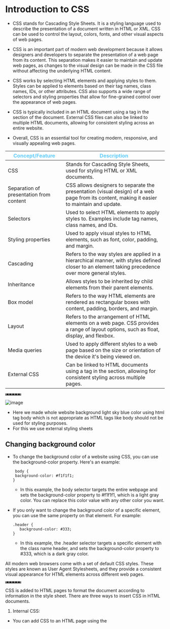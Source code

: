 # Introduction to CSS

- CSS stands for Cascading Style Sheets. It is a styling language used to describe the presentation of a document written in HTML or XML. CSS can be used to control the layout, colors, fonts, and other visual aspects of web pages.

- CSS is an important part of modern web development because it allows designers and developers to separate the presentation of a web page from its content. This separation makes it easier to maintain and update web pages, as changes to the visual design can be made in the CSS file without affecting the underlying HTML content.

- CSS works by selecting HTML elements and applying styles to them. Styles can be applied to elements based on their tag names, class names, IDs, or other attributes. CSS also supports a wide range of selectors and styling properties that allow for fine-grained control over the appearance of web pages.

- CSS is typically included in an HTML document using a <link> tag in the <head> section of the document. External CSS files can also be linked to multiple HTML documents, allowing for consistent styling across an entire website.

- Overall, CSS is an essential tool for creating modern, responsive, and visually appealing web pages.


| Concept/Feature | Description |
| --- | --- |
| CSS | Stands for Cascading Style Sheets, used for styling HTML or XML documents. |
| Separation of presentation from content | CSS allows designers to separate the presentation (visual design) of a web page from its content, making it easier to maintain and update. |
| Selectors | Used to select HTML elements to apply styles to. Examples include tag names, class names, and IDs. |
| Styling properties | Used to apply visual styles to HTML elements, such as font, color, padding, and margin. |
| Cascading | Refers to the way styles are applied in a hierarchical manner, with styles defined closer to an element taking precedence over more general styles. |
| Inheritance | Allows styles to be inherited by child elements from their parent elements. |
| Box model | Refers to the way HTML elements are rendered as rectangular boxes with content, padding, borders, and margin. |
| Layout | Refers to the arrangement of HTML elements on a web page. CSS provides a range of layout options, such as float, display, and flexbox. |
| Media queries | Used to apply different styles to a web page based on the size or orientation of the device it's being viewed on. |
| External CSS | Can be linked to HTML documents using a <link> tag in the <head> section, allowing for consistent styling across multiple pages. |

**********

![image](https://user-images.githubusercontent.com/125631878/229371302-bc9478a4-aba9-4cbb-b4a9-d0d84d76434d.png)
<br> 
- Here we made whole website background light sky blue color using html tag body which is not appropriate as HTML tags like body should not be used for styling purposes.<br> 
- For this we use external styling sheets


## Changing background color
- To change the background color of a website using CSS, you can use the background-color property. Here's an example:
   ```
    body {
    background-color: #f1f1f1;
   }
   ```
   - In this example, the body selector targets the entire webpage and sets the background-color property to #f1f1f1, which is a light gray color. You can replace this color value with any other color you want.


- If you only want to change the background color of a specific element, you can use the same property on that element. For example:
  ```
  .header {
     background-color: #333;
  }
  ``` 
  
   - In this example, the .header selector targets a specific element with the class name header, and sets the background-color property to #333, which is a dark gray color.

All modern web browsers come with a set of default CSS styles. These styles are known as User Agent Stylesheets, and they provide a consistent visual appearance for HTML elements across different web pages.

**********
   
CSS is added to HTML pages to format the document according to information in the style sheet. There are three ways to insert CSS in HTML documents.
1. Internal CSS:
- You can add CSS to an HTML page using the <style> element in the <head> section of your HTML document.
   
![image](https://user-images.githubusercontent.com/125631878/230059319-8b12a553-ee73-4f9d-88b6-63a6a65983e0.png)

- In this example, the `<style>` element is used to define a CSS rule that sets the color of the `<h1>` element to blue.   
---

2. External CSS:
 - Another way to add CSS to an HTML document is by creating an external CSS file and linking it to the HTML document using the `<link>` element in the `<head>` section of your HTML document.

HTML code:
![image](https://user-images.githubusercontent.com/125631878/230060845-14156de5-e77c-4c76-af7e-f0ea2edbd648.png)
   
CSS code:
![image](https://user-images.githubusercontent.com/125631878/230060661-c0b02f0f-19bf-4e21-9afb-cf7edb9bccca.png)

   
3. Inline CSS:
 - Finally, you can add CSS directly to an HTML element using the style attribute.

![image](https://user-images.githubusercontent.com/125631878/230061561-5926dd00-7e71-4999-8392-5ede1e3378b7.png)
   
**********



## Writing CSS code in HTML page only 
   
- Write `<sheet>` tag between `<head>` tag of html code snippet
![image](https://user-images.githubusercontent.com/125631878/229580893-b83815e7-3efb-4bdc-b372-5b69d44cf667.png)

- In order to select HTML tag, specify the name of the element you want to change (which in this case is body)
   ```
    <style>
                body {
                      background-color: #DAF5FF;
                }                           
    </style>
   ```
   ![image](https://user-images.githubusercontent.com/125631878/229371008-2f0cbd29-ee9f-47d5-810e-ea93392f73b2.png)
   
- If want to change whole horizontal rows `<hr>` color using css
     ```  
     hr {
        background-color: white;
     }
    ```
   
   Output: <br>
   ![image](https://user-images.githubusercontent.com/125631878/229371693-30219604-08bf-4cbc-895b-f8305c594bd4.png)
   

  [Note]: Instead of changing attributes of all `<hr>` in HTML we can simply do once by changing hr attribute in `<style>` tag inside `<head>` tag

   
 
   # Default CSS in browser 
     Most modern web browsers come with default CSS styles that are applied to HTML elements unless overridden by custom styles. The default styles may vary slightly between different browsers, 
   
   | CSS Property | Default Value | Description |
   | --- | --- | --- |
   | `font-family` | `sans-serif` | The default font family used for most HTML elements. This is typically a generic sans-serif font like Arial or Helvetica. |
   | `font-size` | `16px` | The default font size used for most HTML elements. |
   | `margin` | Varies by element | Most HTML elements have default margin values, which can vary between browsers. |
   | `padding` | Varies by element | Most HTML elements have default padding values, which can vary between browsers. |
   | `color` | `#000` | The default text color for most HTML elements. |
   | `background-color` | `transparent` | The default background color for most HTML elements. |
   | `text-decoration` | `underline` | Links are typically underlined by default. |
   | `text-align` | `left` | The default text alignment for most HTML elements. |
   | `border` | Varies by element | Most HTML elements have default border styles, widths, and colors, which can vary between browsers. |
   | `outline` | None | The default outline style for most HTML elements. |
   | `list-style` | `disc` | The default bullet style used for unordered lists. |
   | `display` | Varies by element | Most HTML elements have default display values, which can vary between browsers. |
   | `float` | `none` | The default float value for most HTML elements. |
   | `clear` | `none` | The default clear value for most HTML elements. |

**********
   
   
   
- Default CSS of `<hr>`
   
  ![image](https://user-images.githubusercontent.com/125631878/229372206-e510a512-ce44-435c-a4eb-e46e614a2516.png)
   

   | Value | Description |
   | --- | --- |
   | `none` | No border is displayed. |
   | `hidden` | Same as `none`, except that it still takes up space. |
   | `dotted` | The border is a series of dots. |
   | `dashed` | The border is a series of short dashes. |
   | `solid` | The border is a solid line. |
   | `double` | The border is a double line. |
   | `groove` | The border looks like it is carved into the page. |
   | `ridge` | The border looks like a ridge. |
   | `inset` | The border looks like it is pressed into the page. |
   | `outset` | The border looks like it is coming out of the page. |

   
   |The border-style property may be specified using one, two, three, or four values.|
   |---|
   |When one value is specified, it applies the same style to all four sides.|
   |When two values are specified, the first style applies to the top and bottom, the second to the left and right.|
   |When three values are specified, the first style applies to the top, the second to the left and right, the third to the bottom.|
   |When four values are specified, the styles apply to the top, right, bottom, and left in that order (clockwise).|
    
   
- Inset border-style
  
   Displays a border that makes the element appear embedded.When applied to a table cell with border-collapse set to collapsed.Displays a border with a carved appearance.
  ![image](https://user-images.githubusercontent.com/125631878/229372397-8d2b7ace-739c-4ea6-a5a3-30b1c1291a0f.png)

  
   Code: <br> 
  ![image](https://user-images.githubusercontent.com/125631878/230065568-af134f66-dcea-4a4e-adb1-fb0b54ab6573.png) 
 
 
We want single line broder with white color. We can do this by changing border style to none. So, we can overwrite the default browser value by specifying a new value for it using CSS
   
   ```  
    hr {
         background-color: white;
         border-style: none;                      
    }
   ```
   ![image](https://user-images.githubusercontent.com/125631878/229373522-df38a887-e97d-4f29-a721-77ea539ea1bb.png)
   
   - Now whole border is gone completely gone. (The border is also a rectangle type but here its height has become 0 pixel).
   - To make them appear use pesticide extension.
   - We can see using pesticide that the pixel of hr has become 0 because of none border style.
   - So use the height property of css to change height of hr element. (Change height to 2 px)
   
   ![image](https://user-images.githubusercontent.com/125631878/229374160-dd39a567-c2a2-4203-9638-e1551219a0fa.png)


- Now height = 2px 
   ```  
    hr {
         background-color: white;
         border-style: none;
         height: 2px;
    }
   ```
   
![image](https://user-images.githubusercontent.com/125631878/229375157-7f3d212c-dd48-4683-a279-8b43a7cf1ddb.png)

**********

- We can also change height of image

    ``` 
    img {
       height: 20px;
    }
    ```

![image](https://user-images.githubusercontent.com/125631878/229375452-af322cef-3422-43da-89d4-856ddcb99cc6.png)

**********

We can also change the width of the hr
    ```
    hr {
         background-color: white;
         border-style: none;
         height: 2px;
         width: 100px;
    }
    ```

![image](https://user-images.githubusercontent.com/125631878/229375751-327357da-9931-4f12-bdb4-12c55aee43f3.png)

We can also use % to change width like
   ```
   hr {
         background-color: white;
         border-style: none;
         height: 2px;
         width: 30%;
   }   
   ```
   
**********

## Task is to make hr small width with dotted lines
1. Input:   
   ```
   hr {
         background-color: white;
         border-style: dotted;
         height: 2px;
         width: 30%;
   }
   ```
   Output:![image](https://user-images.githubusercontent.com/125631878/229448876-99b1c0fe-fcad-4e70-b075-d80ba487f6fb.png)
   
2. It is giving us dotted line in all 4 border with some height
   So lets make height = 0, by just removing height code or = 0px
   ![image](https://user-images.githubusercontent.com/125631878/229449823-c2bc74a2-9bb9-476d-9c7a-1ecfd0129d19.png)
   here we have box with 0px height and only has border around it
   
[Note]: 
   |The border-style property may be specified using one, two, three, or four values.|
   |---|
   |When one value is specified, it applies the same style to all four sides.|
   |When two values are specified, the first style applies to the top and bottom, the second to the left and right.|
   |When three values are specified, the first style applies to the top, the second to the left and right, the third to the bottom.|
   |When four values are specified, the styles apply to the top, right, bottom, and left in that order (clockwise).|
   
3. Now this
   ```
   border-style: dotted none none;
   ```
   ![image](https://user-images.githubusercontent.com/125631878/229452008-9bd6dd04-8430-4755-817a-c8c11166fb5b.png)
   
4. Or 
   ```
   border-style: none;
   border-top-style: dotted;
   ```

5. Or
   ```                
    hr {
         border-style: none;
         border-top-style: dotted;
         border-color: grey;
         border-width: 5px;
         width: 10%;
    }
   ```
![image](https://user-images.githubusercontent.com/125631878/229593823-3034d0cf-56b2-43eb-b3c5-1de931a94a51.png)

**********   

### Border Types
   
   ```
      <html>  
      <head>  
      <style>  
          p.none {border-style: none;}  
          p.dotted {border-style: dotted;}  
          p.dashed {border-style: dashed;}  
          p.solid {border-style: solid;}  
          p.double {border-style: double;}  
          p.groove {border-style: groove;}  
          p.ridge {border-style: ridge;}  
          p.inset {border-style: inset;}  
          p.outset {border-style: outset;}  
          p.hidden {border-style: hidden;}  
          </style>  
         
          </head>  
          <body>  
             
          <p class="none">No border.</p>  
          <p class="dotted">A dotted border.</p>  
          <p class="dashed">A dashed border.</p>  
          <p class="solid">A solid border.</p>  
          <p class="double">A double border.</p>  
          <p class="groove">A groove border.</p>  
          <p class="ridge">A ridge border.</p>  
          <p class="inset">An inset border.</p>  
          <p class="outset">An outset border.</p>  
          <p class="hidden">A hidden border.</p> 
             
      </body>  
      </html> 
``` 

Output:
![image](https://user-images.githubusercontent.com/125631878/229573457-ae8e3762-d61b-4940-872a-a2241de0dfcb.png)     
  
   
**********
## Writing CSS code in HTML page only   
- Remember to save your CSS file and link it to your HTML document using the link tag in the head section of your HTML document for the changes to take effect.
  
**********   

1. We first create CSS folder and make styles.css page inside it
![image](https://user-images.githubusercontent.com/125631878/229595546-1db1436f-4520-4261-8ec2-ec93fccc832b.png)

2. Now we cut paste the style code from HTML `<style>` to `style.css`

3. Then link the css file in html `<head>`
   ```
   <link rel="stylesheet" href="CSS/styles.css">
   ```
   
   Now use this code in style.css
   
   ```
      body {
       background-color: #DAF5FF;
      }

      hr {
          border-style: none;
          border-top-style: dotted;
          border-color: grey;
          border-width: 5px;
          width: 10%;
      }
   ```
   Using above css code we get same light blue backgound and dotted horizontal row in main index page. <br>
   We can also change the colour of hobbbies and contact background by placing the CSS link code in their respective `<head>`
   
**********   
Now lets change the color of h1, h3 size text and thead
   ```
   h1 {
       color: #62CDFF;
   }
   h3 {
       color: #62CDFF;
   }

   thead {
       color: #62CDFF;
   }
   ```
   
   Output:
   ![image](https://user-images.githubusercontent.com/125631878/229733319-a2dd01f6-7178-4e53-88e4-d8196349f112.png)
   
   As CSS is linked to hobbies and contact form, so their body color and text color will change simultaneously <br>
   This will give us
   
**********   
 
## Debugging CSS code using chrome developers tools

### 1. Copy the error code given, inside index.html then find the error using chrome developer tools <br>
We can see that website css is gone 
![image](https://user-images.githubusercontent.com/125631878/229992191-feb8fa9c-5ae5-4a8c-bd35-9253b1270411.png)

Open chrome developer tools / inspect tools (shortcut: ctrl + shift + I)
![image](https://user-images.githubusercontent.com/125631878/229992758-f6d9028f-5922-409f-be44-796b0d599faf.png)

Here we can see 2 errors
   1. File not found: /C:/css/styles.css
   2. File not found: image.png

Debugging
   1. Location of css is in same directory as where is index.html: change location to: css/styles.css 
   2. Image file name image.png not present: put image with same name in same directory    
   
**********   
### 2. Now copy the second code 
We can see that in second code background color is gone. So lets see the error 
![image](https://user-images.githubusercontent.com/125631878/229994837-40b782fe-0272-4038-9ecf-5a2ee5523977.png)
   
![image](https://user-images.githubusercontent.com/125631878/229995997-368c06ec-c200-4c9d-889b-6a55c89b2cc2.png)
- And we're seeing that the color that we desire, which we set inside our stylesheet, is being crossed out and overridden by this white color. <br>
- And if you look carefully inside our new buggy index.html, then here an inline CSS rule inside the body tag to turn the body's background color to white. <br>
- We can make our desired background by removing the HTML body styling <br>

- Lets add internal css in style and set background color as red, so we are having 3 colors 1. white inside inline css, 2. light blue inside external css body  3. red color inside internal css <br>

- Still white color overrides red and light blue color.
   
**********   

# CSS syntax

![image](https://user-images.githubusercontent.com/125631878/230029566-2e73d689-04ae-4718-b668-82d49f0b3498.png)  
   
| Term | Definition |
| --- | --- |
| Selector | The selector is the HTML element that you want to apply styles to. Tag like `<h1>`, `<title>` etc. |
| Property | The property is the characteristic or attribute of the HTML element that you want to style, such as color or font-size. |
| Value | The value is the specific value that you want to set for the property, such as red for color or 16px for font-size. |
| Declaration | The combination of the property and value is called a declaration. Declarations are separated by semicolons. |
| Rule Set | A rule set consists of one or more declarations enclosed in curly braces {} and preceded by a selector. |

Here's an example of CSS syntax:
   ```
         selector {
         property: value;
      }
   ```

For instance, to set the font color of all paragraphs in a document to red, the following CSS rule can be used:
   ```
      p {
        color: red;
      }
   ```
This rule targets all `<p>` elements and sets their color property to red.


**********   

# CSS Selector
   
A CSS selector is a pattern that is used to select HTML elements on a web page that you want to style. Selectors are the foundation of CSS, as they provide a way to target specific elements in your HTML markup and apply styling to them.

There are different types of selectors in CSS, including:

1. Element selectors:
   - Selects HTML elements based on their tag name. For example, you can use "p" to select all paragraphs on a page.
   ```
      p {
     font-size: 16px;
   }
   ```
   - This will select all `<p>` elements on the page and apply a font size of 16 pixels to them.
   - Also it will select all other `<p>` with different id's like `<p id="para1">`, `<p id="para2">` and apply font size of 16 to them
   
2. Class selector: 
   - Selects HTML elements based on their class attribute. Class selectors are prefixed with a dot (".") and are followed by the name of the class. For example, you can use ".my-class" to select all elements with the class name "my-class".
   - Apply styles to multiple elements with the same class name.
   ```
      .my-class {
     color: blue;
     text-align: center;  
   }
   ```
   - This will select all elements with the class name "my-class" and apply a blue color and align text to center. 
   In the HTML, the class is defined like this: `<div class="my-class">`
   - The above code will make all the tags with class name "my-class" (e.g. `<h1 class="my-class">` and `<p class="my-class">`) applies blue color and center align the content in the tags.
   - If `<h1 = "my-class">` and `<p="my-class">` have same class  but want to select specific class like only paragraph then use this 
   ```
      p.my-class {
      color: blue;
      text-align: center;
      }
   ```
   
3. ID selectors:
   - Selects HTML elements based on their ID attribute. ID selectors are prefixed with a hash symbol ("#") and are followed by the name of the ID. For example, you can use "#my-id" to select the element with the ID "my-id".
   -  You cannot have two ID selectors with the same name on the same web page. Each ID selector must have a unique name because the ID selector is used to select and apply styles to a specific HTML element on a web page.
   ```
      #my-id {
     background-color: yellow;
   }
   ```
   - This will select the element with the ID "my-id" and apply a yellow background color to it. In the HTML, the ID is defined like this: `<div id="my-id">`.
   
4. Attribute selectors: 
   - Selects HTML elements based on their attributes. Attribute selectors are enclosed in square brackets and contain the name of the attribute and an optional value. For example, you can use "[href]" to select all elements with the "href" attribute, or "[href='https://example.com']" to select elements with the "href" attribute set to "https://example.com".
   ```
      a[href="https://example.com"] {
     color: red;
   }
   ```
 
5. Pseudo-class selectors: 
   - Selects HTML elements based on their state or position in the document. Pseudo-class selectors are prefixed with a colon (":") and are followed by the name of the state or position. For example, you can use ":hover" to select an element when the user hovers over it with the mouse. 
     ```
        a:hover {
        text-decoration: underline;
      }
     ```
   - This will select all `<a>` elements when the user hovers over them with the mouse and apply an underline text decoration to them.
   
6. Combinators:
   - Combinators are used to select elements based on their relationship to other elements. There are several types of combinators, including descendant selectors, child selectors, and adjacent sibling selectors.
   
   ```
      ul > li {
     list-style: none;
   }
   ```
   - This will select all `<li>` elements that are direct children of a `<ul>` element and remove the list-style from them.

7. Universal Selector:
   - The Universal Selector matches any element type. It is denoted by an asterisk (*) symbol. When used alone, it selects all elements on the page.
   ```
      * {
     font-size: 16px;
   }
   ```
   - This will apply the font size of 16 pixels to all elements on the page like `<h1>` `<p>` `<p=class1>` `<h2>` and all others elecments  
   
8. Group Selector:
   - The grouping selector is used to select all the elements with the same style definitions.
   - Grouping selector is used to minimize the code. Commas are used to separate each selector in grouping.
   ```
      h1, h2, h3, p {
     font-family: Arial, sans-serif;
   }

   ```
   - This will apply the font family of Arial or any sans-serif font to all headings and paragraphs on the page.  

## Specificity of selectors
- In CSS, selectors are used to target specific HTML elements on a web page and apply styles to them.
- The specificity of a selector refers to how specific it is in targeting elements on a web page. <br> <br>
  `Element selectors < Class selectors < ID selectors < Inline styles`
   
- If multiple CSS selectors target the same HTML element, their specificities are compared.
- The selector with the highest specificity will apply its styles to the element.
- Its important to be careful when writing CSS to avoid conflicts caused by selectors with equal specificity.
- If there is a conflict, the most recently defined selector will take precedence.  <br>
 

**********   
# Shahi Paneer Fansite
- A new site is made where two emoji of Paneer and Brocoli are used and their background color are changed
- Also we are changing heading color using CSS by two ways 
  1. Using tag selector h1{}  (here selecting red color)
  2. Using ID selector #heading{}   (here selecting blue color)
- But in output heading color is of blue and not red 
- The h1 color being red but it's crossed out because the id heading is more specific <br>
- `When both an ID selector and a tag selector are used in CSS, the ID selector will take precedence over the tag selector. This is because ID selectors have a higher specificity value than tag selectors.`
   

## The CSS stlying code:
   
![image](https://user-images.githubusercontent.com/125631878/230074193-ec1edba4-556f-4623-a9fb-9601af471909.png)
   
![image](https://user-images.githubusercontent.com/125631878/230070390-150e1ab3-e486-4b65-9a2d-d448444f73be.png)
### Shahi Paneer website:   
![image](https://user-images.githubusercontent.com/125631878/230074511-170d4715-0b00-42bd-99af-ec37265b6d55.png)

   
**********   
# Intermediate CSS

## Favicon
- A favicon is a small icon that represents a website or web application and is typically displayed in the browser's address bar or next to the page title in a tab.
- To add a favicon to a website, you need to create a small image file and save it as a .ico, .png, or .gif file. 
- Then, you can add the favicon code to the HTML header of your website using the following code:
  ```
  <link rel="icon" href="favicon.ico" type="image/x-icon">
  ```
- The <link> tag in HTML is used to link external resources such as CSS stylesheets, favicon images, web fonts, and more. It is placed in the head section of an HTML document
- The rel attribute is used to define the type of link being used and how the linked resource should be used by the current document.
- Common values of rel attribute are: "stylesheet" is used for linking style sheet to HTML document and "icon" value is used to link a favicon icon to a website.
   
**********   
   
 ## Div
   
 - In HTML, the `<div>` tag is a container element that is used to group together other elements and apply styles or functionality to them as a group. The "div" stands for "division" and it is often used to divide a web page into logical sections or to organize content into columns or rows.
 - Example:
  ![image](https://user-images.githubusercontent.com/125631878/230733209-a7c1e709-2007-4825-8e93-b6a1f5601604.png)

 - In this example, the `<div>` element contains a heading (`<h1>`) and a paragraph (`<p>`) element. The content inside the `<div>` tag will be grouped together and can be targeted with CSS selectors to apply styling or other functionality.

 - You can also use the id and class attributes on the `<div>` tag to further customize and target specific elements on the page. For example:
   ![image](https://user-images.githubusercontent.com/125631878/230733282-a3e7540f-3306-4cb9-98d5-54f2ea7bb45b.png)

 - In this example, the first `<div>` tag has an id attribute of "header", which can be targeted with CSS to apply specific styles to the header of the page. The second `<div>` tag has a class attribute of "section", which can be used to style all sections of the page in a similar way.
   
**********

| Point | Explanation |
| ----- | ----- |
| Container element | The `<div>` tag is a container element that groups together other elements on a web page. |
| Logical sections | It is used to divide a web page into logical sections or to organize content into columns or rows. |
| "div" stands for... | The "div" in `<div>` stands for "division". |
| Content | You can add other HTML elements, such as headings, paragraphs, images, and lists, inside a `<div>` tag to group them together. |
| CSS selectors | The content inside a `<div>` tag can be targeted with CSS selectors to apply styling or other functionality. |
| `id` and `class` attributes | You can use the `id` and `class` attributes on a `<div>` tag to further customize and target specific elements on the page. |
| `id` attribute | The `id` attribute can be used to target a specific element on the page with CSS or JavaScript. |
| `class` attribute | The `class` attribute can be used to apply styles or functionality to multiple elements on the page. |
| Commonly used | The `<div>` tag is a very commonly used element in HTML and is often used in conjunction with other layout and styling techniques to create a visually appealing and organized web page. |
   
**********   
     
 # Css - My Style
 
 - Here we are creating a more beautiful website using CSS
 - Inside body we used h1 and p tag and later on we used empty div tag 
 - Using Pesticide we saw h1 and p box but not of div .. that was because the height of div was 0 where as width was: 878.400
 
 ![image](https://user-images.githubusercontent.com/125631878/230734221-67861a26-6767-48dd-8759-b7b78b832e06.png)
 ![image](https://user-images.githubusercontent.com/125631878/230734270-17b2f7e3-8576-4e32-8e2f-58ad2cc570eb.png)  
 ![image](https://user-images.githubusercontent.com/125631878/230734114-5bc19719-9dba-4f2b-a90a-60a6ea4c851d.png)
   
 - So now in chrome developer, selecting div .. inside element.style <br>
   we write background color: blue;  but background doesn't change this is because of 0 height 
   ![image](https://user-images.githubusercontent.com/125631878/230735729-abddad89-8a03-4d9c-bf70-1a265403744d.png)
   ![image](https://user-images.githubusercontent.com/125631878/230735628-073f87a1-b0c1-407b-9596-6e67b689625c.png)

 - So we will add height: 100px; <br>
   Now we can see the blue color div
   ![image](https://user-images.githubusercontent.com/125631878/230735690-ba5c5137-9104-4207-bc42-f880a58cbe8a.png)

   
   
